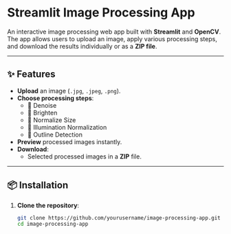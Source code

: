 #  Streamlit Image Processing App

An interactive image processing web app built with **Streamlit** and **OpenCV**.  
The app allows users to upload an image, apply various processing steps, and download the results individually or as a **ZIP file**.

---

## ✨ Features
- **Upload** an image (`.jpg`, `.jpeg`, `.png`).
- **Choose processing steps**:
  - 📌 Denoise
  - 📌 Brighten
  - 📌 Normalize Size
  - 📌 Illumination Normalization
  - 📌 Outline Detection
- **Preview** processed images instantly.
- **Download**:
  - Selected processed images in a **ZIP** file.

---

## 📦 Installation

1. **Clone the repository**:
   ```bash
   git clone https://github.com/yourusername/image-processing-app.git
   cd image-processing-app
